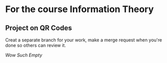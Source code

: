 # For the course Information Theory

## Project on QR Codes

Creat a separate branch for your work, make a merge request when you're done so others can review it. 


_Wow Such Empty_
